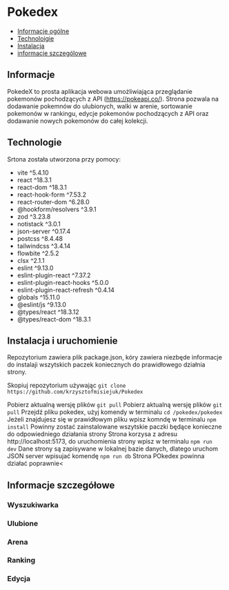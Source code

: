 # Pokedex
* [Informacje ogólne](#infornacje)
* [Technoloigie](#technologie)
* [Instalacja](#instalacja)
* [informacje szczególowe](#szczegóły)

## Informacje
PokedeX to prosta aplikacja webowa umożliwiająca przeglądanie pokemonów pochodzących z API (https://pokeapi.co/). Strona pozwala na dodawanie pokemnów do ulubionych, walki w arenie, sortowanie pokemonów w rankingu, edycje pokemonów pochodzących z API oraz dodawanie nowych pokemonów do całej kolekcji. 
## Technologie
<p>Srtona została utworzona przy pomocy: </p>
<ul>
  <li>vite ^5.4.10</li>
  <li>react ^18.3.1</li>
  <li>react-dom ^18.3.1</li>
  <li>react-hook-form ^7.53.2</li>
  <li>react-router-dom ^6.28.0</li>
  <li>@hookform/resolvers ^3.9.1</li>
  <li>zod ^3.23.8</li>
  <li>notistack ^3.0.1</li>
  <li>json-server ^0.17.4</li>
  <li>postcss ^8.4.48</li>
  <li>tailwindcss ^3.4.14</li>
  <li>flowbite ^2.5.2</li>
  <li>clsx ^2.1.1</li>
  <li>eslint ^9.13.0</li>
  <li>eslint-plugin-react ^7.37.2</li>
	<li>eslint-plugin-react-hooks ^5.0.0</li>
	<li>eslint-plugin-react-refresh ^0.4.14</li>
	<li>globals ^15.11.0</li>
  <li>@eslint/js ^9.13.0</li>
	<li>@types/react ^18.3.12</li>
	<li>@types/react-dom ^18.3.1</li>
</ul>

## Instalacja i uruchomienie
Repozytorium zawiera plik package.json, kóry zawiera niezbęde informacje do instalaji wszytskich paczek koniecznych do prawidłowego działnia strony.

Skopiuj repozytorium używając ```git clone https://github.com/krzysztofmisiejuk/Pokedex```

Pobierz aktualną wersję plików ```git pull```
Pobierz aktualną wersję plików ```git pull```
Przejdź pliku pokedex, użyj komendy w terminalu ```cd /pokedex/pokedex```
Jeżeli znajdujesz się w prawidłowym pliku wpisz komndę w terminalu ```npm install```
Powinny zostać zainstalowane wszytskie paczki będące konieczne do odpowiedniego działania strony
Strona korzysa z adresu http://localhost:5173, do uruchomienia strony wpisz w terminalu ```npm run dev```
Dane strony są zapisywane w lokalnej bazie danych, dlatego uruchom JSON server wpisujać komendę ```npm run db```
Strona POkedex powinna działać poprawnie<
</ol>


 

## Informacje szczegółowe

### Wyszukiwarka
### Ulubione
### Arena
### Ranking
### Edycja
